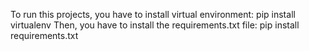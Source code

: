 To run this projects, you have to install virtual environment:
pip install virtualenv <folder name>
Then, you have to install the requirements.txt file:
  pip install requirements.txt
